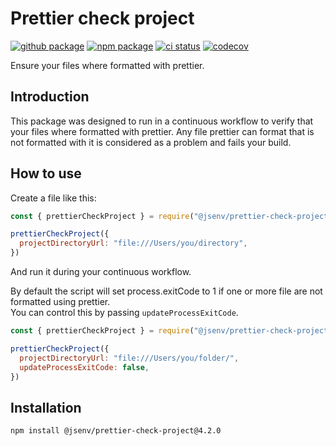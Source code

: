 # Prettier check project

[![github package](https://img.shields.io/github/package-json/v/jsenv/jsenv-prettier-check-project.svg?label=package&logo=github)](https://github.com/jsenv/jsenv-prettier-check-project/packages)
[![npm package](https://img.shields.io/npm/v/@jsenv/prettier-check-project.svg?logo=npm&label=package)](https://www.npmjs.com/package/@jsenv/prettier-check-project)
[![ci status](https://github.com/jsenv/jsenv-prettier-check-project/workflows/ci/badge.svg)](https://github.com/jsenv/jsenv-prettier-check-project/actions)
[![codecov](https://codecov.io/gh/jsenv/jsenv-prettier-check-project/branch/master/graph/badge.svg)](https://codecov.io/gh/jsenv/jsenv-prettier-check-project)

Ensure your files where formatted with prettier.

## Introduction

This package was designed to run in a continuous workflow to verify that your files where formatted with prettier. Any file prettier can format that is not formatted with it is considered as a problem and fails your build.

## How to use

Create a file like this:

```js
const { prettierCheckProject } = require("@jsenv/prettier-check-project")

prettierCheckProject({
  projectDirectoryUrl: "file:///Users/you/directory",
})
```

And run it during your continuous workflow.

By default the script will set process.exitCode to 1 if one or more file are not formatted using prettier.<br />
You can control this by passing `updateProcessExitCode`.

```js
const { prettierCheckProject } = require("@jsenv/prettier-check-project")

prettierCheckProject({
  projectDirectoryUrl: "file:///Users/you/folder/",
  updateProcessExitCode: false,
})
```

## Installation

```console
npm install @jsenv/prettier-check-project@4.2.0
```
